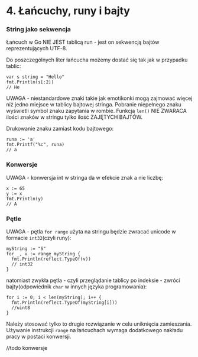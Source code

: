 # 4. Łańcuchy, runy i bajty


### String jako sekwencja

Łańcuch w Go NIE JEST tablicą run - jest on sekwencją bajtów reprezentujących UTF-8.

Do poszczególnych liter łańcucha możemy dostać się tak jak w przypadku tablic:
```
var s string = "Hello"
fmt.Println(s[:2])
// He
```

UWAGA - niestandardowe znaki takie jak emotikonki mogą zajmować więcej niż jedno miejsce w tablicy bajtowej stringa. Pobranie niepełnego znaku wyświetli symbol znaku zapytania w rombie.
Funkcja `len()` NIE ZWARACA ilości znaków w stringu tylko ilość ZAJĘTYCH BAJTÓW.

Drukowanie znaku zamiast kodu bajtowego:
```
runa := 'a'
fmt.Printf("%c", runa)
// a
```

### Konwersje

UWAGA - konwersja int w stringa da w efekcie znak a nie liczbę:
```
x := 65
y := x
fmt.Println(y)
// A
```

### Pętle

UWAGA - pętla `for range` użyta na stringu będzie zwracać unicode w formacie `int32`(czyli runy):
```
myString := "S"
for _, v := range myString {
  fmt.Println(reflect.TypeOf(v))
  // int32
}
```

natomiast zwykła pętla - czyli przeglądanie tablicy po indeksie - zwróci bajty(odpowiednik `char` w innych języka programowania):
```
for i := 0; i < len(myString); i++ {
  fmt.Println(reflect.TypeOf(myString[i]))
  //uint8
}
```

Należy stosować tylko to drugie rozwiązanie w celu uniknięcia zamieszania. Używanie instrukcji `range` na łańcuchach wymaga dodatkowego nakładu pracy w postaci konwersji.

//todo konwersje



